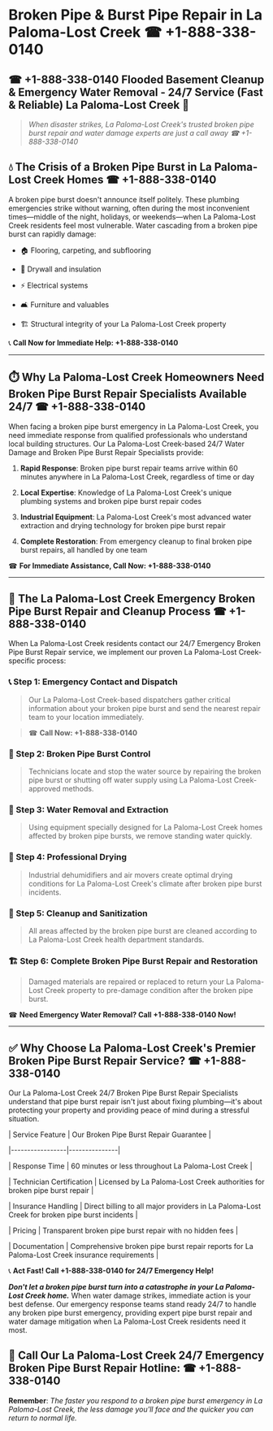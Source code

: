 # Broken Pipe & Burst Pipe Repair in La Paloma-Lost Creek ☎ +1-888-338-0140  
## ☎ +1-888-338-0140 Flooded Basement Cleanup & Emergency Water Removal - 24/7 Service (Fast & Reliable) La Paloma-Lost Creek 🚨  

> *When disaster strikes, La Paloma-Lost Creek's trusted broken pipe burst repair and water damage experts are just a call away ☎ +1-888-338-0140*  

## 💧 The Crisis of a Broken Pipe Burst in La Paloma-Lost Creek Homes ☎ +1-888-338-0140  

A broken pipe burst doesn't announce itself politely. These plumbing emergencies strike without warning, often during the most inconvenient times—middle of the night, holidays, or weekends—when La Paloma-Lost Creek residents feel most vulnerable. Water cascading from a broken pipe burst can rapidly damage:  

* 🏠 Flooring, carpeting, and subflooring  
* 🧱 Drywall and insulation  
* ⚡ Electrical systems  
* 🛋️ Furniture and valuables  
* 🏗️ Structural integrity of your La Paloma-Lost Creek property  

📞 **Call Now for Immediate Help: +1-888-338-0140**  

---  

## ⏱️ Why La Paloma-Lost Creek Homeowners Need Broken Pipe Burst Repair Specialists Available 24/7 ☎ +1-888-338-0140  

When facing a broken pipe burst emergency in La Paloma-Lost Creek, you need immediate response from qualified professionals who understand local building structures. Our La Paloma-Lost Creek-based 24/7 Water Damage and Broken Pipe Burst Repair Specialists provide:  

1. **Rapid Response**: Broken pipe burst repair teams arrive within 60 minutes anywhere in La Paloma-Lost Creek, regardless of time or day  
2. **Local Expertise**: Knowledge of La Paloma-Lost Creek's unique plumbing systems and broken pipe burst repair codes  
3. **Industrial Equipment**: La Paloma-Lost Creek's most advanced water extraction and drying technology for broken pipe burst repair  
4. **Complete Restoration**: From emergency cleanup to final broken pipe burst repairs, all handled by one team  

☎ **For Immediate Assistance, Call Now: +1-888-338-0140**  

---  

## 🔧 The La Paloma-Lost Creek Emergency Broken Pipe Burst Repair and Cleanup Process ☎ +1-888-338-0140  

When La Paloma-Lost Creek residents contact our 24/7 Emergency Broken Pipe Burst Repair service, we implement our proven La Paloma-Lost Creek-specific process:  

### 📞 Step 1: Emergency Contact and Dispatch  
> Our La Paloma-Lost Creek-based dispatchers gather critical information about your broken pipe burst and send the nearest repair team to your location immediately.  
> ☎ **Call Now: +1-888-338-0140**  

### 🚿 Step 2: Broken Pipe Burst Control  
> Technicians locate and stop the water source by repairing the broken pipe burst or shutting off water supply using La Paloma-Lost Creek-approved methods.  

### 🌊 Step 3: Water Removal and Extraction  
> Using equipment specially designed for La Paloma-Lost Creek homes affected by broken pipe bursts, we remove standing water quickly.  

### 💨 Step 4: Professional Drying  
> Industrial dehumidifiers and air movers create optimal drying conditions for La Paloma-Lost Creek's climate after broken pipe burst incidents.  

### 🧼 Step 5: Cleanup and Sanitization  
> All areas affected by the broken pipe burst are cleaned according to La Paloma-Lost Creek health department standards.  

### 🏗️ Step 6: Complete Broken Pipe Burst Repair and Restoration  
> Damaged materials are repaired or replaced to return your La Paloma-Lost Creek property to pre-damage condition after the broken pipe burst.  

☎ **Need Emergency Water Removal? Call +1-888-338-0140 Now!**  

---  

## ✅ Why Choose La Paloma-Lost Creek's Premier Broken Pipe Burst Repair Service? ☎ +1-888-338-0140  

Our La Paloma-Lost Creek 24/7 Broken Pipe Burst Repair Specialists understand that pipe burst repair isn't just about fixing plumbing—it's about protecting your property and providing peace of mind during a stressful situation.  

| Service Feature | Our Broken Pipe Burst Repair Guarantee |  
|-----------------|---------------|  
| Response Time | 60 minutes or less throughout La Paloma-Lost Creek |  
| Technician Certification | Licensed by La Paloma-Lost Creek authorities for broken pipe burst repair |  
| Insurance Handling | Direct billing to all major providers in La Paloma-Lost Creek for broken pipe burst incidents |  
| Pricing | Transparent broken pipe burst repair with no hidden fees |  
| Documentation | Comprehensive broken pipe burst repair reports for La Paloma-Lost Creek insurance requirements |  

📞 **Act Fast! Call +1-888-338-0140 for 24/7 Emergency Help!**  

***Don't let a broken pipe burst turn into a catastrophe in your La Paloma-Lost Creek home.*** When water damage strikes, immediate action is your best defense. Our emergency response teams stand ready 24/7 to handle any broken pipe burst emergency, providing expert pipe burst repair and water damage mitigation when La Paloma-Lost Creek residents need it most.  

## 📱 Call Our La Paloma-Lost Creek 24/7 Emergency Broken Pipe Burst Repair Hotline: ☎ +1-888-338-0140  

**Remember**: *The faster you respond to a broken pipe burst emergency in La Paloma-Lost Creek, the less damage you'll face and the quicker you can return to normal life.*